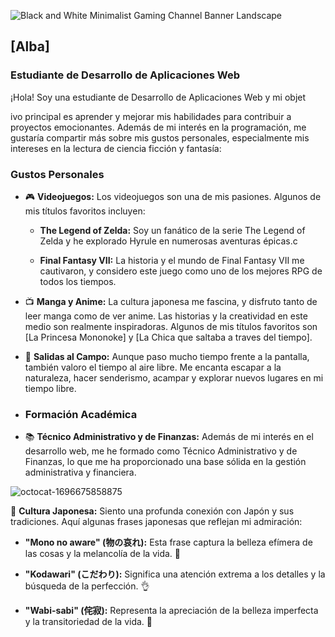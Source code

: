 

![Black and White Minimalist Gaming Channel Banner Landscape](https://github.com/Alba448/Alba448/assets/146001599/7216a497-8314-4453-b464-eefa173b373f)

## [Alba]

### Estudiante de Desarrollo de Aplicaciones Web

¡Hola! Soy una estudiante de Desarrollo de Aplicaciones Web y mi objet


ivo principal es aprender y mejorar mis habilidades para contribuir a proyectos emocionantes. Además de mi interés en la programación, me gustaría compartir más sobre mis gustos personales, especialmente mis intereses en la lectura de ciencia ficción y fantasía:

### Gustos Personales

- 🎮 **Videojuegos:** Los videojuegos son una de mis pasiones. Algunos de mis títulos favoritos incluyen:

  - **The Legend of Zelda:** Soy un fanático de la serie The Legend of Zelda y he explorado Hyrule en numerosas aventuras épicas.c

  - **Final Fantasy VII:** La historia y el mundo de Final Fantasy VII me cautivaron, y considero este juego como uno de los mejores RPG de todos los tiempos.

- 📺 **Manga y Anime:** La cultura japonesa me fascina, y disfruto tanto de leer manga como de ver anime. Las historias y la creatividad en este medio son realmente inspiradoras. Algunos de mis títulos favoritos son [La Princesa Mononoke] y [La Chica que saltaba a traves del tiempo].

- 🌳 **Salidas al Campo:** Aunque paso mucho tiempo frente a la pantalla, también valoro el tiempo al aire libre. Me encanta escapar a la naturaleza, hacer senderismo, acampar y explorar nuevos lugares en mi tiempo libre.
- ### Formación Académica

- 📚 **Técnico Administrativo y de Finanzas:** Además de mi interés en el desarrollo web, me he formado como Técnico Administrativo y de Finanzas, lo que me ha proporcionado una base sólida en la gestión administrativa y financiera.

![octocat-1696675858875](https://github.com/Alba448/Alba448/assets/146001599/018049ff-d630-4762-bcb1-eb22f88161ed)


📜 **Cultura Japonesa:** Siento una profunda conexión con Japón y sus tradiciones. Aquí algunas frases japonesas que reflejan mi admiración:

  - **"Mono no aware" (物の哀れ):** Esta frase captura la belleza efímera de las cosas y la melancolía de la vida. 🌸

  - **"Kodawari" (こだわり):** Significa una atención extrema a los detalles y la búsqueda de la perfección. 👌

  - **"Wabi-sabi" (侘寂):** Representa la apreciación de la belleza imperfecta y la transitoriedad de la vida. 🍃
